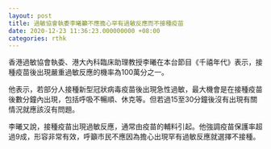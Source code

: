 ```yaml
---
layout: post
title: 過敏協會執委李曦籲不應擔心罕有過敏反應而不接種疫苗
date: 2020-12-23 11:36:23.000000000 +08:00
categories: rthk
---
```


香港過敏協會執委、港大內科臨床助理教授李曦在本台節目《千禧年代》表示，接種疫苗後出現嚴重過敏反應的機率為100萬分之一。

他表示，若部分人接種新型冠狀病毒疫苗後出現急性過敏，最大機會是在接種疫苗後數分鐘內出現，包括呼吸不暢順、休克等。但若過15至30分鐘後沒有出現有關情況就應該沒有問題。

李曦又說，接種疫苗出現過敏反應，通常由疫苗的輔料引起。他強調疫苗保護率超過9成，形容非常有效，呼籲市民不應因為擔心出現罕有過敏反應就選擇不接種。
